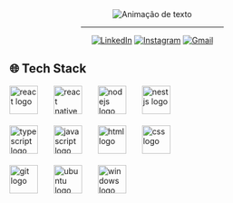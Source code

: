 <div align="center">
<img alt="Animação de texto" src="https://readme-typing-svg.demolab.com/?lines=Olá,%20meu%20nome%20é%20Vinícius!%20✌🏾;Dev%20Frontend%20💻;Bem%20Vindo!%20😉&font=Noto%20Sans&center=true&width=600&height=45&color=FFFFFF&vCenter=true&pause=1000&size=30">
  <hr width="50%">
  
[![LinkedIn](https://img.shields.io/badge/LinkedIn-0D1117?style=for-the-badge&logo=linkedin&logoColor=0077B5)](https://www.linkedin.com/in/apenasovini/)
[![Instagram](https://img.shields.io/badge/Instagram-0D1117?style=for-the-badge&logo=instagram&logoColor=E4405F)](https://www.instagram.com/sf.vini/)
[![Gmail](https://img.shields.io/badge/Gmail-0D1117?style=for-the-badge&logo=gmail&logoColor=D14836)](mailto:viniciusicmsc@gmail.com)
</div>

## 🌐 Tech Stack

<div align="left">
  <img src="https://cdn.simpleicons.org/React" height="50" alt="react logo"  />
    <img width="20" />
  <img src="https://cdn.worldvectorlogo.com/logos/react-native-1.svg" height="50" alt="react native logo"  />
    <img width="20" />
  <img src="https://cdn.simpleicons.org/nodedotjs" height="50" alt="nodejs logo"  />
    <img width="20" />
  <img src="https://cdn.simpleicons.org/nestjs" height="50" alt="nestjs logo"  />
    <br>
    <br>
  <img src="https://cdn.simpleicons.org/typescript" height="50" alt="typescript logo"  />
    <img width="20" />
  <img src="https://cdn.worldvectorlogo.com/logos/logo-javascript.svg" height="50" alt="javascript logo"  />
    <img width="20" />
  <img src="https://cdn.worldvectorlogo.com/logos/html-1.svg" height="50" alt="html logo"  />
    <img width="20" />
  <img src="https://cdn.worldvectorlogo.com/logos/css-3.svg" height="50" alt="css logo"  />
    <img width="20" />
    <br>
    <br>
  <img src="https://cdn.worldvectorlogo.com/logos/git-icon.svg" height="50" alt="git logo"  />
    <img width="20" />
  <img src="https://cdn.worldvectorlogo.com/logos/ubuntu-4.svg" height="50" alt="ubuntu logo"  />
    <img width="20" />
  <img src="https://cdn.worldvectorlogo.com/logos/microsoft-windows-11.svg" height="50" alt="windows logo"  />
</div>
